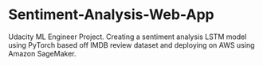 # Sentiment-Analysis-Web-App
Udacity ML Engineer Project. Creating a sentiment analysis LSTM model using PyTorch based off IMDB review dataset and deploying on AWS using Amazon SageMaker. 
